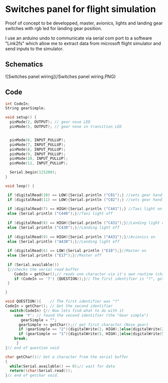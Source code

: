 # Switches panel for flight simulation
Proof of concept to be developped, master, avionics, lights and landing gear switches with rgb led for landing gear position.

I use an arduino undo to communicate via serial com port to a software "Link2fs" which allow me to extract data from microsoft flight simulator and send inputs to the simulator. 


## Schematics

![Switches panel wiring](/Switches panel wiring.PNG)

## Code

```C++
int CodeIn;
String gearSimple;

void setup() {
  pinMode(2, OUTPUT); // gear nose LED
  pinMode(5, OUTPUT); // gear nose in transition LED


  pinMode(6, INPUT_PULLUP);
  pinMode(7, INPUT_PULLUP);
  pinMode(8, INPUT_PULLUP);
  pinMode(9, INPUT_PULLUP);
  pinMode(10, INPUT_PULLUP);
  pinMode(11, INPUT_PULLUP);

  Serial.begin(115200);
}

void loop() {

 if (digitalRead(10) == LOW){Serial.println ("C01");} //sets gear handle up
 if (digitalRead(11) == LOW){Serial.println ("C02");} //sets gear handle down
        
 if (digitalRead(7) == HIGH){Serial.println ("C441");} //Taxi light on
 else {Serial.println ("C440");}//Taxi light off
        
 if (digitalRead(8) == HIGH){Serial.println ("C431");}//Landing light on
 else {Serial.println ("C430");}//Landing light off
        
 if (digitalRead(9) == HIGH){Serial.println ("A431");}//Avionics on
 else {Serial.println ("A430");}//Landing light off
        
 if (digitalRead(6) == LOW){Serial.println ("E18");}//Master on
 else {Serial.println ("E17");}//Master off
  
 if (Serial.available())
 {//checks the serial read buffer
    CodeIn = getChar();// reads one charactor via it's own routine (char getChar)
    if (CodeIn == '?') {QUESTION();}// The first identifier is "?", goto QUESTION void
 }

}

void QUESTION(){    // The first identifier was "?"
CodeIn = getChar(); // Get the second identifier
  switch(CodeIn) {// Now lets find what to do with it
    case 'Y': // found the second identifier (the "Gear simple")
       gearSimple = "";
      gearSimple += getChar();// get first charactor (Nose gear)
      if (gearSimple == "2"){digitalWrite(2, HIGH);}else{digitalWrite(2, LOW);}
      if (gearSimple == "1"){digitalWrite(5, HIGH);}else{digitalWrite(5, LOW);}
    break;
     }
}// end of question void

char getChar()// Get a character from the serial buffer
{
  while(Serial.available() == 0);// wait for data
  return((char)Serial.read());
}// end of getchar void. 

```
